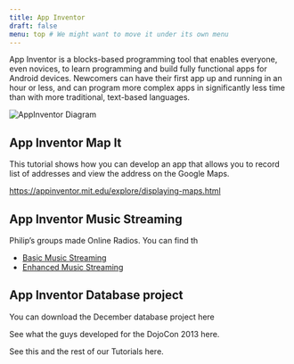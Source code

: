 ```yaml
---
title: App Inventor
draft: false
menu: top # We might want to move it under its own menu
---
```


App Inventor is a blocks-based programming tool that enables everyone, even
novices, to learn programming and build fully functional apps for Android
devices. Newcomers can have their first app up and running in an hour or less,
and can program more complex apps in significantly less time than with more
traditional, text-based languages.

![AppInventor Diagram](/images/appinventor-diagram.png)

## App Inventor Map It

This tutorial shows how you can develop an app that allows you to record list of
addresses and view the address on the Google Maps.

https://appinventor.mit.edu/explore/displaying-maps.html

## App Inventor Music Streaming

Philip’s groups made Online Radios. You can find th

- [Basic Music Streaming]
- [Enhanced Music Streaming]

## App Inventor Database project

You can download the December database project here

See what the guys developed for the DojoCon 2013 here.

See this and the rest of our Tutorials here.

[Basic Music Streaming]: /docs/app-inventor-radio.pdf
[Enhanced Music Streaming]: /docs/app-inventor-radio-enhanced.pdf
